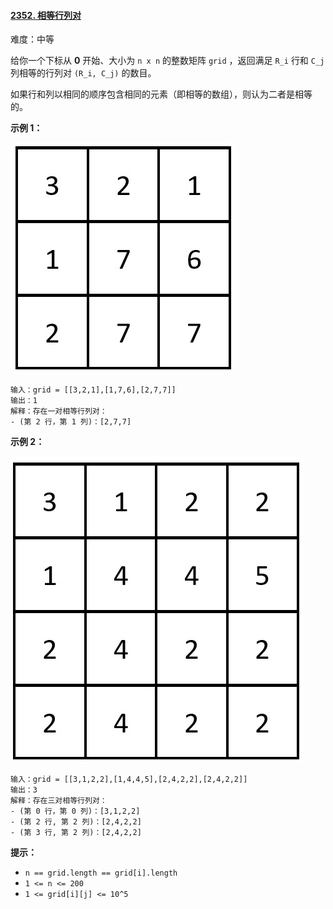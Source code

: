 #### [2352\. 相等行列对](https://leetcode.cn/problems/equal-row-and-column-pairs/)

难度：中等

给你一个下标从 **0** 开始、大小为 `n x n` 的整数矩阵 `grid` ，返回满足 `R_i` 行和 `C_j` 列相等的行列对 `(R_i, C_j)` 的数目。

如果行和列以相同的顺序包含相同的元素（即相等的数组），则认为二者是相等的。

**示例 1：**

![](./assets/img/Question2352_01.jpg)

```
输入：grid = [[3,2,1],[1,7,6],[2,7,7]]
输出：1
解释：存在一对相等行列对：
- (第 2 行，第 1 列)：[2,7,7]
```

**示例 2：**

![](./assets/img/Question2352_02.jpg)

```
输入：grid = [[3,1,2,2],[1,4,4,5],[2,4,2,2],[2,4,2,2]]
输出：3
解释：存在三对相等行列对：
- (第 0 行，第 0 列)：[3,1,2,2]
- (第 2 行, 第 2 列)：[2,4,2,2]
- (第 3 行, 第 2 列)：[2,4,2,2]
```

**提示：**

-   `n == grid.length == grid[i].length`
-   `1 <= n <= 200`
-   `1 <= grid[i][j] <= 10^5`
